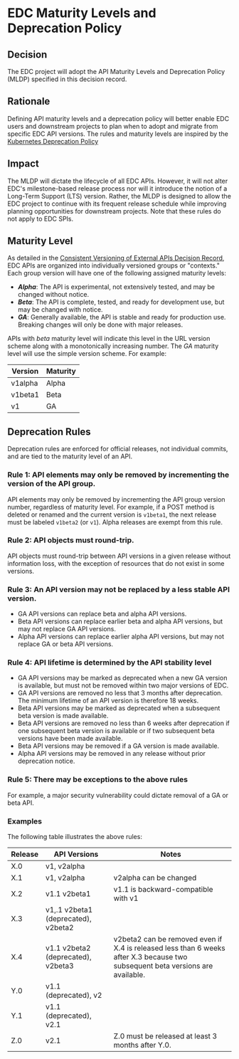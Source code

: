 # EDC Maturity Levels and Deprecation Policy

## Decision

The EDC project will adopt the API Maturity Levels and Deprecation Policy (MLDP) specified in this decision record.

## Rationale

Defining API maturity levels and a deprecation policy will better enable EDC users and downstream projects to plan when to adopt and migrate from specific EDC API versions. The rules and maturity levels are inspired by the [Kubernetes Deprecation Policy](https://kubernetes.io/docs/reference/using-api/deprecation-policy/)

## Impact

The MLDP will dictate the lifecycle of all EDC APIs. However, it will not alter EDC's milestone-based release process nor will it introduce the notion of a Long-Term Support (LTS) version. Rather, the MLDP is designed to allow the EDC project to continue with its frequent release schedule while improving planning opportunities for downstream projects. Note that these rules do not apply to EDC SPIs.

## Maturity Level

As detailed in the [Consistent Versioning of External APIs Decision Record](https://github.com/eclipse-edc/docs/tree/main/developer/decision-records/2024-05-20-api-versioning-2), EDC APIs are organized into individually versioned groups or "contexts." Each group version will have one of the following assigned maturity levels:

- ***Alpha***: The API is experimental, not extensively tested, and may be changed without notice. 
- ***Beta***: The API is complete, tested, and ready for development use, but may be changed with notice. 
- ***GA***: Generally available, the API is stable and ready for production use. Breaking changes will only be done with major releases.

APIs with  *beta* maturity level will indicate this level in the URL version scheme along with a monotonically increasing number. The *GA* maturity level will use the simple version scheme. For example:

| Version  | Maturity |
| -------- | -------- |
| v1alpha  | Alpha    |
| v1beta1  | Beta     |
| v1       | GA       |


## Deprecation Rules

Deprecation rules are enforced for official releases, not individual commits, and are tied to the maturity level of an API.

### Rule 1: API elements may only be removed by incrementing the version of the API group.

API elements may only be removed by incrementing the API group version number, regardless of maturity level. For example, if a POST method is deleted or renamed and the current version is `v1beta1`, the next release must be labeled `v1beta2` (or `v1`). Alpha releases are exempt from this rule.

### Rule 2: API objects must round-trip. 

API objects must round-trip between API versions in a given release without information loss, with the exception of resources that do not exist in some versions.

### Rule 3: An API version may not be replaced by a less stable API version.

- GA API versions can replace beta and alpha API versions.
- Beta API versions can replace earlier beta and alpha API versions, but may not replace GA API versions.
- Alpha API versions can replace earlier alpha API versions, but may not replace GA or beta API versions.

### Rule 4: API lifetime is determined by the API stability level 

- GA API versions may be marked as deprecated when a new GA version is available, but must not be removed within two major versions of EDC.
- GA API versions are removed no less that 3 months after deprecation. The minimum lifetime of an API version is therefore 18 weeks.
- Beta API versions may be marked as deprecated when a subsequent beta version is made available.
- Beta API versions are removed no less than 6 weeks after deprecation if one subsequent beta version is available or if two subsequent beta versions have been made available.
- Beta API versions may be removed if a GA version is made available. 
- Alpha API versions may be removed in any release without prior deprecation notice.

### Rule 5: There may be exceptions to the above rules

For example, a major security vulnerability could dictate removal of a GA or beta API.

### Examples

The following table illustrates the above rules:

| Release | API Versions                        | Notes                                                                                                                          |
| ------- | ----------------------------------- | ------------------------------------------------------------------------------------------------------------------------------ |
| X.0     | v1, v2alpha                         |                                                                                                                                |
| X.1     | v1, v2alpha                         | v2alpha can be changed                                                                                                         |
| X.2     | v1.1 v2beta1                        | v1.1 is backward-compatible with v1                                                                                            |
| X.3     | v1,.1 v2beta1 (deprecated), v2beta2 |                                                                                                                                |
| X.4     | v1.1 v2beta2 (deprecated), v2beta3  | v2beta2 can be removed even if X.4 is released less than 6 weeks after X.3 because two subsequent beta versions are available. |
| Y.0     | v1.1 (deprecated), v2               |                                                                                                                                |
| Y.1     | v1.1 (deprecated), v2.1             |                                                                                                                                |
| Z.0     | v2.1                                | Z.0 must be released at least 3 months after Y.0.                                                                              |
